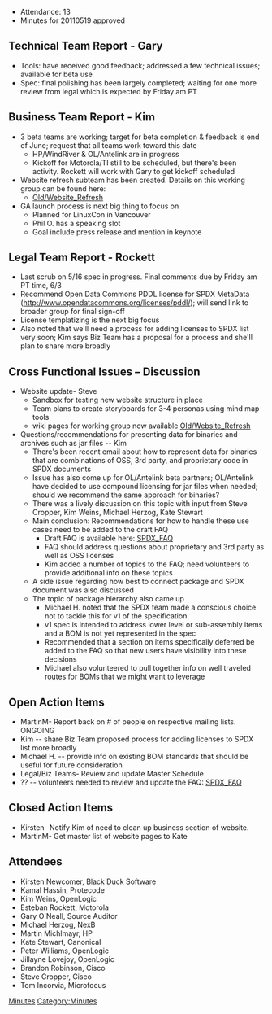   - Attendance: 13
  - Minutes for 20110519 approved

## Technical Team Report - Gary

  - Tools: have received good feedback; addressed a few technical
    issues; available for beta use
  - Spec: final polishing has been largely completed; waiting for one
    more review from legal which is expected by Friday am PT

## Business Team Report - Kim

  - 3 beta teams are working; target for beta completion & feedback is
    end of June; request that all teams work toward this date
      - HP/WindRiver & OL/Antelink are in progress
      - Kickoff for Motorola/TI still to be scheduled, but there's been
        activity. Rockett will work with Gary to get kickoff scheduled
  - Website refresh subteam has been created. Details on this working
    group can be found here:
      - [Old/Website\_Refresh](Old/Website_Refresh "wikilink")
  - GA launch process is next big thing to focus on
      - Planned for LinuxCon in Vancouver
      - Phil O. has a speaking slot
      - Goal include press release and mention in keynote

## Legal Team Report - Rockett

  - Last scrub on 5/16 spec in progress. Final comments due by Friday am
    PT time, 6/3
  - Recommend Open Data Commons PDDL license for SPDX MetaData
    (http://www.opendatacommons.org/licenses/pddl/); will send link to
    broader group for final sign-off
  - License templatizing is the next big focus
  - Also noted that we'll need a process for adding licenses to SPDX
    list very soon; Kim says Biz Team has a proposal for a process and
    she'll plan to share more broadly

## Cross Functional Issues – Discussion

  - Website update- Steve
      - Sandbox for testing new website structure in place
      - Team plans to create storyboards for 3-4 personas using mind map
        tools
      - wiki pages for working group now available
        [Old/Website\_Refresh](Old/Website_Refresh "wikilink")
  - Questions/recommendations for presenting data for binaries and
    archives such as jar files -- Kim
      - There's been recent email about how to represent data for
        binaries that are combinations of OSS, 3rd party, and
        proprietary code in SPDX documents
      - Issue has also come up for OL/Antelink beta partners;
        OL/Antelink have decided to use compound licensing for jar files
        when needed; should we recommend the same approach for binaries?
      - There was a lively discussion on this topic with input from
        Steve Cropper, Kim Weins, Michael Herzog, Kate Stewart
      - Main conclusion: Recommendations for how to handle these use
        cases need to be added to the draft FAQ
          - Draft FAQ is available here:
            [SPDX\_FAQ](SPDX_FAQ "wikilink")
          - FAQ should address questions about proprietary and 3rd party
            as well as OSS licenses
          - Kim added a number of topics to the FAQ; need volunteers to
            provide additional info on these topics
      - A side issue regarding how best to connect package and SPDX
        document was also discussed
      - The topic of package hierarchy also came up
          - Michael H. noted that the SPDX team made a conscious choice
            not to tackle this for v1 of the specification
          - v1 spec is intended to address lower level or sub-assembly
            items and a BOM is not yet represented in the spec
          - Recommended that a section on items specifically deferred be
            added to the FAQ so that new users have visibility into
            these decisions
          - Michael also volunteered to pull together info on well
            traveled routes for BOMs that we might want to leverage

## Open Action Items

  - MartinM- Report back on \# of people on respective mailing lists.
    ONGOING
  - Kim -- share Biz Team proposed process for adding licenses to SPDX
    list more broadly
  - Michael H. -- provide info on existing BOM standards that should be
    useful for future consideration
  - Legal/Biz Teams- Review and update Master Schedule
  - ?? -- volunteers needed to review and update the FAQ:
    [SPDX\_FAQ](SPDX_FAQ "wikilink")

## Closed Action Items

  - Kirsten- Notify Kim of need to clean up business section of website.
  - MartinM- Get master list of website pages to Kate

## Attendees

  - Kirsten Newcomer, Black Duck Software
  - Kamal Hassin, Protecode
  - Kim Weins, OpenLogic
  - Esteban Rockett, Motorola
  - Gary O'Neall, Source Auditor
  - Michael Herzog, NexB
  - Martin Michlmayr, HP
  - Kate Stewart, Canonical
  - Peter Williams, OpenLogic
  - Jillayne Lovejoy, OpenLogic
  - Brandon Robinson, Cisco
  - Steve Cropper, Cisco
  - Tom Incorvia, Microfocus

[Minutes](Category:General "wikilink")
[Category:Minutes](Category:Minutes "wikilink")
